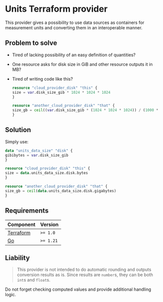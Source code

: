 # Units Terraform provider

This provider gives a possibility to use data sources as containers for measurement units and converting them in an interoperable manner.

## Problem to solve

- Tired of lacking possibility of an easy definition of quantities?
- One resource asks for disk size in GiB and other resource outputs it in MB?
- Tired of writing code like this?

    ```terraform
    resource "cloud_provider_disk" "this" {
    size = var.disk_size_gib * 1024 * 1024 * 1024
    }
    
    resource "another_cloud_provider_disk" "that" {
    size_gb = ceil((var.disk_size_gib * (1024 * 1024 * 1024)) / (1000 * 1000 * 1000))
    }
    ```

## Solution

Simply use:

```terraform
data "units_data_size" "disk" {
gibibytes = var.disk_size_gib
}

resource "cloud_provider_disk" "this" {
size = data.units_data_size.disk.bytes
}

resource "another_cloud_provider_disk" "that" {
size_gb = ceil(data.units_data_size.disk.gigabytes)
}
```

## Requirements

| Component                                                        | Version   |
|:-----------------------------------------------------------------|:----------|
| [Terraform](https://developer.hashicorp.com/terraform/downloads) | `>= 1.0`  |
| [Go](https://golang.org/doc/install)                             | `>= 1.21` |

## Liability

> This provider is not intended to do automatic rounding and outputs conversion results as is.
> Since results are `number`s, they can be both `int`s and `float`s.

Do not forget checking computed values and provide additional handling logic.
